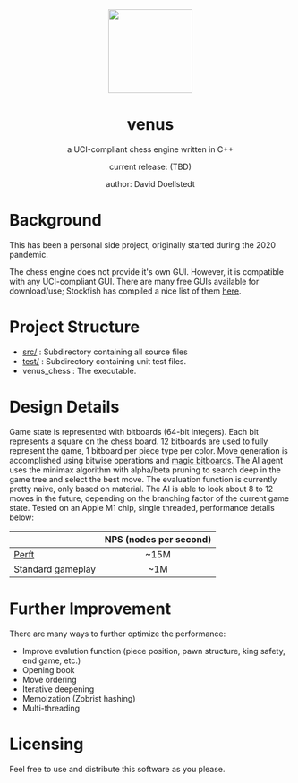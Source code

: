 <div align="center">
 <img src="https://upload.wikimedia.org/wikipedia/commons/thumb/9/93/Venus_globe_-_transparent_background.png/1200px-Venus_globe_-_transparent_background.png" 
  width="150" height="150">
  <h1>venus</h1>
  <p>a UCI-compliant chess engine written in C++</p>
  <p>current release: (TBD)</p>
  <p>author: David Doellstedt</p>
</div>

# Background
This has been a personal side project, originally started during the 2020 
pandemic.

The chess engine does not provide it's own GUI. However, it is compatible with 
any UCI-compliant GUI. There are many free GUIs available for download/use; Stockfish
has compiled a nice list of them [here](https://github.com/official-stockfish/Stockfish/wiki/Download-and-usage#download-a-chess-gui).

# Project Structure

* [src/](https://github.com/daviddoellstedt/venus_chess/tree/master/src) : Subdirectory containing all source files
* [test/](https://github.com/daviddoellstedt/venus_chess/tree/master/test) : Subdirectory containing unit test files.
* venus_chess : The executable.

# Design Details
Game state is represented with bitboards (64-bit integers). Each bit represents a square on the chess board. 12 bitboards are used to fully represent the game, 1 bitboard per piece type per color. Move generation is accomplished using bitwise operations and [magic bitboards](https://www.chessprogramming.org/Magic_Bitboards). The AI agent uses the minimax algorithm with alpha/beta pruning to search deep in the game tree and select the best move. The evaluation function is currently pretty naive, only based on material. The AI is able to look about 8 to 12 moves in the future, depending on the branching factor of the current game state. Tested on an Apple M1 chip, single threaded, performance details below:

|                                                 | NPS (nodes per second)|
| ------------------------------------------------|:---------------------:|
| [Perft](https://www.chessprogramming.org/Perft) | ~15M                  |
| Standard gameplay                               | ~1M                   |


# Further Improvement
There are many ways to further optimize the performance:

* Improve evalution function (piece position, pawn structure, king safety, end game, etc.)
* Opening book
* Move ordering
* Iterative deepening
* Memoization (Zobrist hashing)
* Multi-threading


# Licensing
Feel free to use and distribute this software as you please.
